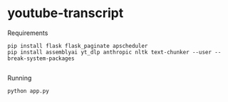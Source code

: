 # youtube-transcript

Requirements

```
pip install flask flask_paginate apscheduler
pip install assemblyai yt_dlp anthropic nltk text-chunker --user --break-system-packages


```

Running 

```
python app.py
```
